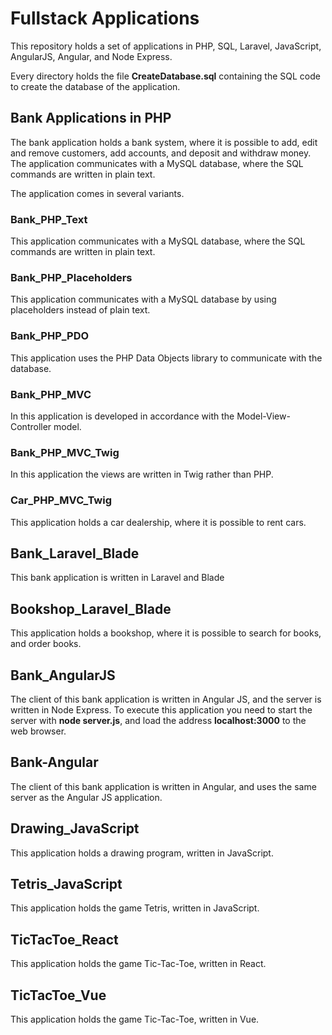 # Fullstack Applications

This repository holds a set of applications in PHP, SQL, Laravel, JavaScript, AngularJS, Angular, and Node Express.

Every directory holds the file **CreateDatabase.sql** containing the SQL code to create the database of the application.

## Bank Applications in PHP

The bank application holds a bank system, where it is possible to add, edit and remove customers, add accounts, and deposit and withdraw money. The application communicates with a MySQL database, where the SQL commands are written in plain text.

The application comes in several variants.

### Bank_PHP_Text

This application communicates with a MySQL database, where the SQL commands are written in plain text.

### Bank_PHP_Placeholders

This application communicates with a MySQL database by using placeholders instead of plain text.

### Bank_PHP_PDO

This application uses the PHP Data Objects library to communicate with the database.

### Bank_PHP_MVC

In this application is developed in accordance with the Model-View-Controller model.

### Bank_PHP_MVC_Twig

In this application the views are written in Twig rather than PHP.

### Car_PHP_MVC_Twig

This application holds a car dealership, where it is possible to rent cars.

## Bank_Laravel_Blade

This bank application is written in Laravel and Blade

## Bookshop_Laravel_Blade

This application holds a bookshop, where it is possible to search for books, and order books.

## Bank_AngularJS

The client of this bank application is written in Angular JS, and the server is written in Node Express. To execute this application you need to start the server with **node server.js**, and load the address **localhost:3000** to the web browser.

## Bank-Angular

The client of this bank application is written in Angular, and uses the same server as the Angular JS application.

## Drawing_JavaScript

This application holds a drawing program, written in JavaScript.

## Tetris_JavaScript

This application holds the game Tetris, written in JavaScript.

## TicTacToe_React

This application holds the game Tic-Tac-Toe, written in React.

## TicTacToe_Vue

This application holds the game Tic-Tac-Toe, written in Vue.
